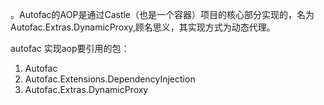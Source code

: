 。Autofac的AOP是通过Castle（也是一个容器）项目的核心部分实现的，名为Autofac.Extras.DynamicProxy,顾名思义，其实现方式为动态代理。

autofac 实现aop要引用的包：
1. Autofac 
2. Autofac.Extensions.DependencyInjection
3. Autofac.Extras.DynamicProxy